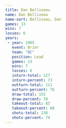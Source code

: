 ```yaml
---
title: Dan Belliveau
name: Dan Belliveau
name-sort: Belliveau, Dan
games: 13
wins: 7
losses: 6
years:
 - year: 1985
   event: Brier
   team: "QC"
   position: Lead
   games: 13
   wins: 7
   losses: 6
   inturn-total: 127
   inturn-percent: 73
   outturn-total: 111
   outturn-percent: 76
   draw-total: 155
   draw-percent: 78
   takeout-total: 83
   takeout-percent: 68
   shots-total: 238
   shots-percent: 74
---
```

